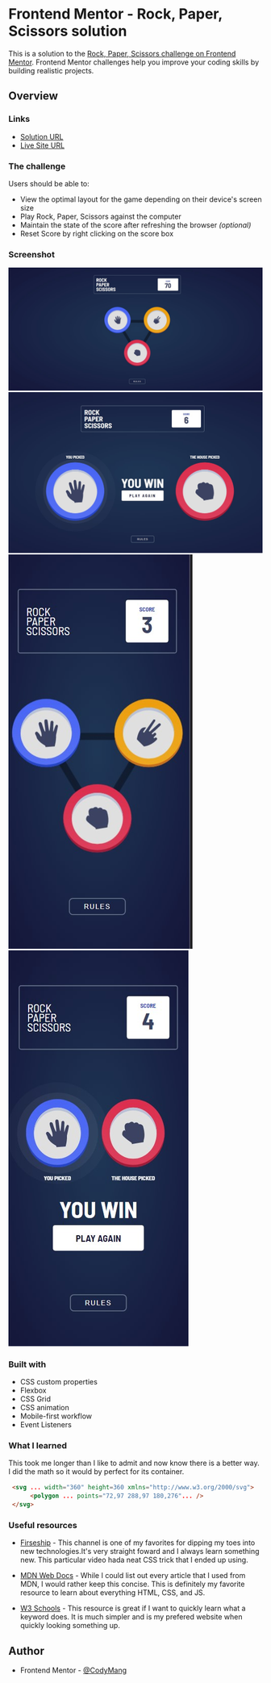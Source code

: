 # Frontend Mentor - Rock, Paper, Scissors solution

This is a solution to the [Rock, Paper, Scissors challenge on Frontend Mentor](https://www.frontendmentor.io/challenges/rock-paper-scissors-game-pTgwgvgH). Frontend Mentor challenges help you improve your coding skills by building realistic projects. 

## Overview
### Links

- [Solution URL](https://www.frontendmentor.io/challenges/rock-paper-scissors-game-pTgwgvgH/hub/rock-paper-scissors-with-html-css-and-js-5DPT-9VRYT)
- [Live Site URL](https://codymang.github.io/rock-paper-scissors-js/)
### The challenge

Users should be able to:

- View the optimal layout for the game depending on their device's screen size
- Play Rock, Paper, Scissors against the computer
- Maintain the state of the score after refreshing the browser _(optional)_
- Reset Score by right clicking on the score box

### Screenshot

![](./screenshots/screenshot-home.jpg)
![](./screenshots/screenshot-battle.jpg)
![](./screenshots/screenshot-mobile-home.jpg)
![](./screenshots/screenshot-mobile-battle.jpg)

### Built with

- CSS custom properties
- Flexbox
- CSS Grid
- CSS animation
- Mobile-first workflow
- Event Listeners

### What I learned

This took me longer than I like to admit and now know there is a better way. I did the math so it would by perfect for its container.
```html
 <svg ... width="360" height=360 xmlns="http://www.w3.org/2000/svg">
      <polygon ... points="72,97 288,97 180,276"... />
 </svg>
```

### Useful resources

- [Firseship](https://youtu.be/Qhaz36TZG5Y?t=422) - This channel is one of my favorites for dipping my toes into new technologies.It's very straight foward and I always learn something new. This particular video hada neat CSS trick that I ended up using.

- [MDN Web Docs](https://developer.mozilla.org/en-US/) - While I could list out every article that I used from MDN, I would rather keep this concise. This is definitely my favorite resource to learn about everything HTML, CSS, and JS.

- [W3 Schools](https://www.w3schools.com/w3css/defaulT.asp) - This resource is great if I want to quickly learn what a keyword does. It is much simpler and is my prefered website when quickly looking something up.


## Author

- Frontend Mentor - [@CodyMang](https://www.frontendmentor.io/profile/CodyMang)

